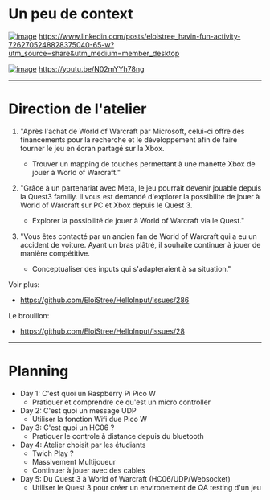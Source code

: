 

# Un peu de context 

[![image](https://github.com/user-attachments/assets/3029228c-2bd8-4d56-8a55-3290b91f6725)](https://www.linkedin.com/posts/eloistree_havin-fun-activity-7262705248828375040-65-w?utm_source=share&utm_medium=member_desktop)
https://www.linkedin.com/posts/eloistree_havin-fun-activity-7262705248828375040-65-w?utm_source=share&utm_medium=member_desktop

[![image](https://github.com/user-attachments/assets/b64b29f7-52d5-48fc-833a-2b4043aefccd)](https://youtu.be/N02mYYh78ng)
https://youtu.be/N02mYYh78ng


--------

# Direction de l'atelier

1. "Après l'achat de World of Warcraft par Microsoft, celui-ci offre des financements pour la recherche et le développement afin de faire tourner le jeu en écran partagé sur la Xbox.  
   - Trouver un mapping de touches permettant à une manette Xbox de jouer à World of Warcraft."

2. "Grâce à un partenariat avec Meta, le jeu pourrait devenir jouable depuis la Quest3 familly. Il vous est demandé d'explorer la possibilité de jouer à World of Warcraft sur PC et Xbox depuis le Quest 3.  
   - Explorer la possibilité de jouer à World of Warcraft via le Quest."

3. "Vous êtes contacté par un ancien fan de World of Warcraft qui a eu un accident de voiture. Ayant un bras plâtré, il souhaite continuer à jouer de manière compétitive.  
   - Conceptualiser des inputs qui s'adapteraient à sa situation."
  
Voir plus: 
- https://github.com/EloiStree/HelloInput/issues/286

Le brouillon:
- https://github.com/EloiStree/HelloInput/issues/28

--------------

# Planning


- Day 1: C'est quoi un Raspberry Pi Pico W
  - Pratiquer et comprendre ce qu'est un micro controller 
- Day 2: C'est quoi un message UDP
  - Utiliser la fonction Wifi due Pico W 
- Day 3: C'est quoi un HC06 ?
  - Pratiquer le controle à distance depuis du bluetooth
- Day 4: Atelier choisit par les étudiants
  - Twich Play ?
  - Massivement Multijoueur
  - Continuer à jouer avec des cables
- Day 5: Du Quest 3 à World of Warcraft (HC06/UDP/Websocket)
  - Utiliser le Quest 3 pour créer un environement de QA testing d'un jeu
